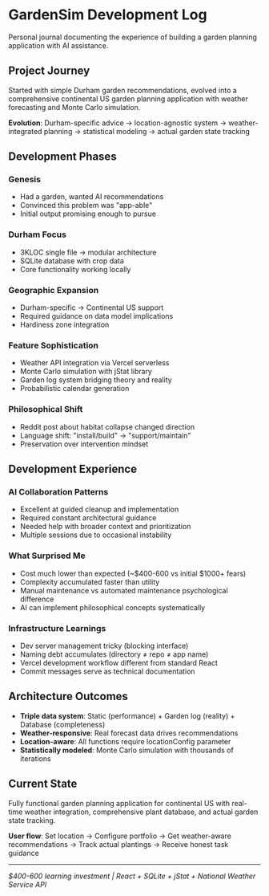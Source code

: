 # GardenSim Development Log

Personal journal documenting the experience of building a garden planning application with AI assistance.

## Project Journey
Started with simple Durham garden recommendations, evolved into a comprehensive continental US garden planning application with weather forecasting and Monte Carlo simulation.

**Evolution**: Durham-specific advice → location-agnostic system → weather-integrated planning → statistical modeling → actual garden state tracking

## Development Phases

### Genesis
- Had a garden, wanted AI recommendations
- Convinced this problem was "app-able" 
- Initial output promising enough to pursue

### Durham Focus  
- 3KLOC single file → modular architecture
- SQLite database with crop data
- Core functionality working locally

### Geographic Expansion
- Durham-specific → Continental US support
- Required guidance on data model implications
- Hardiness zone integration

### Feature Sophistication
- Weather API integration via Vercel serverless
- Monte Carlo simulation with jStat library
- Garden log system bridging theory and reality
- Probabilistic calendar generation

### Philosophical Shift
- Reddit post about habitat collapse changed direction
- Language shift: "install/build" → "support/maintain"
- Preservation over intervention mindset

## Development Experience

### AI Collaboration Patterns
- Excellent at guided cleanup and implementation
- Required constant architectural guidance
- Needed help with broader context and prioritization
- Multiple sessions due to occasional instability

### What Surprised Me
- Cost much lower than expected (~$400-600 vs initial $1000+ fears)
- Complexity accumulated faster than utility
- Manual maintenance vs automated maintenance psychological difference
- AI can implement philosophical concepts systematically

### Infrastructure Learnings
- Dev server management tricky (blocking interface)
- Naming debt accumulates (directory ≠ repo ≠ app name)
- Vercel development workflow different from standard React
- Commit messages serve as technical documentation

## Architecture Outcomes
- **Triple data system**: Static (performance) + Garden log (reality) + Database (completeness) 
- **Weather-responsive**: Real forecast data drives recommendations
- **Location-aware**: All functions require locationConfig parameter
- **Statistically modeled**: Monte Carlo simulation with thousands of iterations

## Current State
Fully functional garden planning application for continental US with real-time weather integration, comprehensive plant database, and actual garden state tracking.

**User flow**: Set location → Configure portfolio → Get weather-aware recommendations → Track actual plantings → Receive honest task guidance

---

*$400-600 learning investment | React + SQLite + jStat + National Weather Service API*